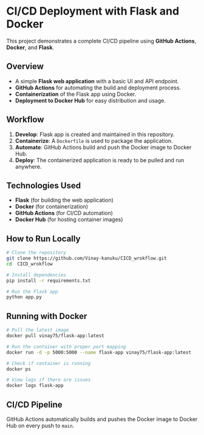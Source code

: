  

# CI/CD Deployment with Flask and Docker

This project demonstrates a complete CI/CD pipeline using **GitHub Actions**, **Docker**, and **Flask**.

## Overview
- A simple **Flask web application** with a basic UI and API endpoint.
- **GitHub Actions** for automating the build and deployment process.
- **Containerization** of the Flask app using Docker.
- **Deployment to Docker Hub** for easy distribution and usage.

## Workflow
1. **Develop**: Flask app is created and maintained in this repository.
2. **Containerize**: A `Dockerfile` is used to package the application.
3. **Automate**: GitHub Actions build and push the Docker image to Docker Hub.
4. **Deploy**: The containerized application is ready to be pulled and run anywhere.

## Technologies Used
- **Flask** (for building the web application)
- **Docker** (for containerization)
- **GitHub Actions** (for CI/CD automation)
- **Docker Hub** (for hosting container images)

## How to Run Locally
```sh
# Clone the repository
git clone https://github.com/Vinay-kanuku/CICD_wrokflow.git
cd  CICD_wrokflow

# Install dependencies
pip install -r requirements.txt

# Run the Flask app
python app.py
```

## Running with Docker
```sh
# Pull the latest image
docker pull vinay75/flask-app:latest

# Run the container with proper port mapping
docker run -d -p 5000:5000 --name flask-app vinay75/flask-app:latest

# Check if container is running
docker ps

# View logs if there are issues
docker logs flask-app
```

## CI/CD Pipeline
GitHub Actions automatically builds and pushes the Docker image to Docker Hub on every push to `main`.

